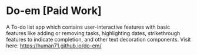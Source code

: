 # Do-em [Paid Work]
A To-do list app which contains user-interactive features with basic features like adding or removing tasks, highlighting dates, strikethrough features to indicate completion, and other text decoration components.
Visit here: https://human71.github.io/do-em/
